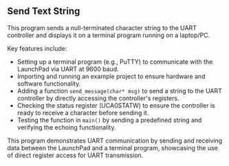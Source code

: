 ## Send Text String

This program sends a null-terminated character string to the UART controller and displays it on a terminal program running on a laptop/PC.

Key features include:
- Setting up a terminal program (e.g., PuTTY) to communicate with the LaunchPad via UART at 9600 baud.
- Importing and running an example project to ensure hardware and software functionality.
- Adding a function `send_message(char* msg)` to send a string to the UART controller by directly accessing the controller's registers.
- Checking the status register (UCA0STATW) to ensure the controller is ready to receive a character before sending it.
- Testing the function in `main()` by sending a predefined string and verifying the echoing functionality.

This program demonstrates UART communication by sending and receiving data between the LaunchPad and a terminal program, showcasing the use of direct register access for UART transmission.